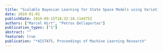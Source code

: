 ```yaml
---
title: "Scalable Bayesian Learning for State Space Models using Variational Inference with SMC Samplers"
date: 2019-01-01
publishDate: 2019-09-15T18:32:18.114475Z
authors: ["Marcel Hirt", "Petros Dellaportas"]
publication_types: ["1"]
abstract: ""
featured: true
publication: "*AISTATS, Proceedings of Machine Learning Research"
---
```


